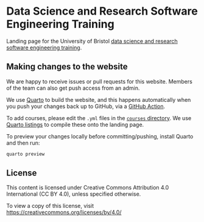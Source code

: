 # Data Science and Research Software Engineering Training

Landing page for the University of Bristol [data science and research software engineering training](https://hdrnet.github.io/).


## Making changes to the website

We are happy to receive issues or pull requests for this website. Members of the team can also get push access from an admin.

We use [Quarto](https://quarto.org/) to build the website, and this happens automatically when you push your changes back up to GitHub, via a [GitHub Action](https://github.com/Bristol-Training/bristol-training.github.io/blob/main/.github/workflows/publish-page.yaml).

To add courses, please edit the `.yml` files in the [`courses` directory](https://github.com/Bristol-Training/bristol-training.github.io/tree/main/courses). We use [Quarto listings](https://quarto.org/docs/websites/website-listings.html#yaml-listing-content) to compile these onto the landing page.

To preview your changes locally before committing/pushing, install Quarto and then run:

```bash
quarto preview
```

## License

This content is licensed under Creative Commons Attribution 4.0 International (CC BY 4.0), unless specified otherwise.

To view a copy of this license, visit https://creativecommons.org/licenses/by/4.0/

